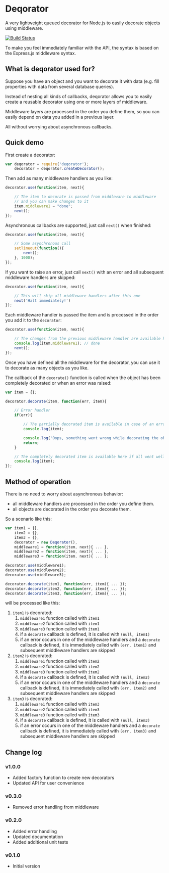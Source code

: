 Deqorator
=========

A very lightweight queued decorator for Node.js to easily decorate objects using middleware.

[![Build Status](https://travis-ci.org/jvandemo/deqorator.png?branch=master)](https://travis-ci.org/jvandemo/deqorator)

To make you feel immediately familiar with the API, the syntax is based on the Express.js middleware syntax.

## What is deqorator used for?

Suppose you have an object and you want to decorate it with data (e.g. fill properties with data from several database queries).

Instead of nesting all kinds of callbacks, deqorator allows you to easily create a reusable decorator using one or more layers of middleware.

Middleware layers are processed in the order you define them, so you can easily depend on data you added in a previous layer.

All without worrying about asynchronous callbacks.

## Quick demo

First create a decorator:

```javascript
var deqorator = require('deqorator');
    decorator = deqorator.createDecorator();
```

Then add as many middleware handlers as you like:

```javascript
decorator.use(function(item, next){

    // The item to decorate is passed from middleware to middleware
    // and you can make changes to it
    item.middleware1 = "done";
    next();
});
```

Asynchronous callbacks are supported, just call `next()` when finished:

```javascript
decorator.use(function(item, next){

    // Some asynchronous call
    setTimeout(function(){
        next();
    }, 1000);
});
```

If you want to raise an error, just call `next()` with an error and all subsequent middleware handlers are skipped:

```javascript
decorator.use(function(item, next){

    // This will skip all middleware handlers after this one
    next('Halt immediately!')
});
```

Each middleware handler is passed the item and is processed in the order you add it to the `decorator`:

```javascript
decorator.use(function(item, next){

    // The changes from the previous middleware handler are available here
    console.log(item.middleware1); // done
    next();
});
```

Once you have defined all the middleware for the decorator, you can use it to decorate as many objects as you like.

The callback of the `decorate()` function is called when the object has been completely decorated or when an error was raised:

```javascript
var item = {};

decorator.decorate(item, function(err, item){

    // Error handler
    if(err){

        // The partially decorated item is available in case of an error
        console.log(item);

        console.log('Oops, something went wrong while decorating the object');
        return;
    }

    // The completely decorated item is available here if all went well
    console.log(item);
});
```

## Method of operation

There is no need to worry about asynchronous behavior:

- all middleware handlers are processed in the order you define them.
- all objects are decorated in the order you decorate them.

So a scenario like this:

```javascript
var item1 = {},
    item2 = {},
    item3 = {},
    decorator = new Deqorator(),
    middleware1 = function(item, next){ ... },
    middleware2 = function(item, next){ ... },
    middleware3 = function(item, next){ ... };

decorator.use(middleware1);
decorator.use(middleware2);
decorator.use(middleware3);

decorator.decorate(item1, function(err, item){ ... });
decorator.decorate(item2, function(err, item){ ... });
decorator.decorate(item3, function(err, item){ ... });
```

will be processed like this:

1. `item1` is decorated:
    1. `middleware1` function called with `item1`
    2. `middleware2` function called with `item1`
    3. `middleware3` function called with `item1`
    4. if a `decorate` callback is defined, it is called with `(null, item1)`
    5. if an error occurs in one of the middleware handlers and a `decorate` callback is defined, it is immediately called with `(err, item1)` and subsequent middleware handlers are skipped
2. `item2` is decorated:
    1. `middleware1` function called with `item2`
    2. `middleware2` function called with `item2`
    3. `middleware3` function called with `item2`
    4. if a `decorate` callback is defined, it is called with `(null, item2)`
    5. if an error occurs in one of the middleware handlers and a `decorate` callback is defined, it is immediately called with `(err, item2)` and subsequent middleware handlers are skipped
3. `item3` is decorated:
    1. `middleware1` function called with `item3`
    2. `middleware2` function called with `item3`
    3. `middleware3` function called with `item3`
    4. if a `decorate` callback is defined, it is called with `(null, item3)`
    5. if an error occurs in one of the middleware handlers and a `decorate` callback is defined, it is immediately called with `(err, item3)` and subsequent middleware handlers are skipped

## Change log

### v1.0.0

- Added factory function to create new decorators
- Updated API for user convenience

### v0.3.0

- Removed error handling from middleware

### v0.2.0

- Added error handling
- Updated documentation
- Added additional unit tests

### v0.1.0

- Initial version
